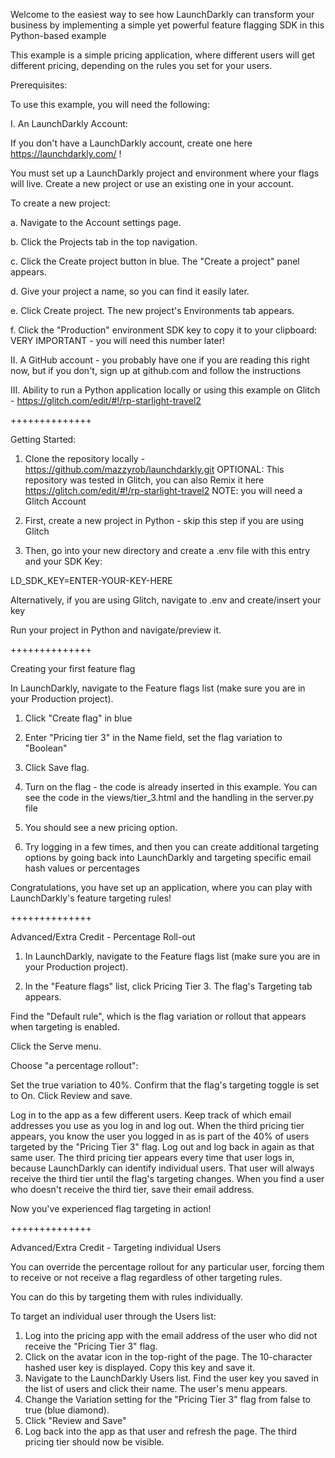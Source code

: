 Welcome to the easiest way to see how LaunchDarkly can transform your business by implementing a simple yet powerful feature flagging SDK in this Python-based example

This example is a simple pricing application, where different users will get different pricing, depending on the rules you set for your users.

Prerequisites:

To use this example, you will need the following:

I. An LaunchDarkly Account:

If you don't have a LaunchDarkly account, create one here https://launchdarkly.com/ !

You must set up a LaunchDarkly project and environment where your flags will live. Create a new project or use an existing one in your account.

To create a new project:

a. Navigate to the Account settings page.

b. Click the Projects tab in the top navigation.

c. Click the Create project button in blue. The "Create a project" panel appears.

d. Give your project a name, so you can find it easily later.

e. Click Create project. The new project's Environments tab appears.

f. Click the "Production" environment SDK key to copy it to your clipboard: VERY IMPORTANT - you will need this number later!

II. A GitHub account  - you probably have one if you are reading this right now, but if you don't, sign up at github.com and follow the instructions

III. Ability to run a Python application locally or using this example on Glitch - https://glitch.com/edit/#!/rp-starlight-travel2



++++++++++++++

Getting Started:

1. Clone the repository locally - https://github.com/mazzyrob/launchdarkly.git
OPTIONAL: This repository was tested in Glitch, you can also Remix it here https://glitch.com/edit/#!/rp-starlight-travel2 NOTE: you will need a Glitch Account

2. First, create a new project in Python - skip this step if you are using Glitch


3. Then, go into your new directory and create a .env file with this entry and your SDK Key:

LD_SDK_KEY=ENTER-YOUR-KEY-HERE

Alternatively, if you are using Glitch, navigate to .env and create/insert your key
  
Run your project in Python and navigate/preview it.
  

++++++++++++++

Creating your first feature flag
  
In LaunchDarkly, navigate to the Feature flags list (make sure you are in your Production project).

1. Click "Create flag" in blue

2. Enter "Pricing tier 3" in the Name field, set the flag variation to "Boolean"
  
3. Click Save flag.

4. Turn on the flag - the code is already inserted in this example.  You can see the code in the views/tier_3.html and the handling in the server.py file
  
5. You should see a new pricing option.  
  
6. Try logging in a few times, and then you can create additional targeting options by going back into LaunchDarkly and targeting specific email hash values or percentages

  
Congratulations, you have set up an application, where you can play with LaunchDarkly's feature targeting rules!

++++++++++++++

Advanced/Extra Credit - Percentage Roll-out

1. In LaunchDarkly, navigate to the Feature flags list (make sure you are in your Production project).

2. In the "Feature flags" list, click Pricing Tier 3. The flag's Targeting tab appears.

Find the "Default rule", which is the flag variation or rollout that appears when targeting is enabled. 

Click the Serve menu.

Choose "a percentage rollout":

Set the true variation to 40%.
Confirm that the flag's targeting toggle is set to On.
Click Review and save.

Log in to the app as a few different users. Keep track of which email addresses you use as you log in and log out.
When the third pricing tier appears, you know the user you logged in as is part of the 40% of users targeted by the "Pricing Tier 3" flag.
Log out and log back in again as that same user. The third pricing tier appears every time that user logs in, because LaunchDarkly can identify individual users. 
That user will always receive the third tier until the flag's targeting changes.
When you find a user who doesn't receive the third tier, save their email address.

Now you've experienced flag targeting in action!


++++++++++++++

Advanced/Extra Credit  - Targeting individual Users

You can override the percentage rollout for any particular user, forcing them to receive or not receive a flag regardless of other targeting rules. 

You can do this by targeting them with rules individually.

To target an individual user through the Users list:

1. Log into the pricing app with the email address of the user who did not receive the "Pricing Tier 3" flag.
2. Click on the avatar icon in the top-right of the page. The 10-character hashed user key is displayed. Copy this key and save it.
3. Navigate to the LaunchDarkly Users list. Find the user key you saved in the list of users and click their name. The user's menu appears.
4. Change the Variation setting for the "Pricing Tier 3" flag from false to true (blue diamond).
5. Click "Review and Save"
6. Log back into the app as that user and refresh the page. The third pricing tier should now be visible.
